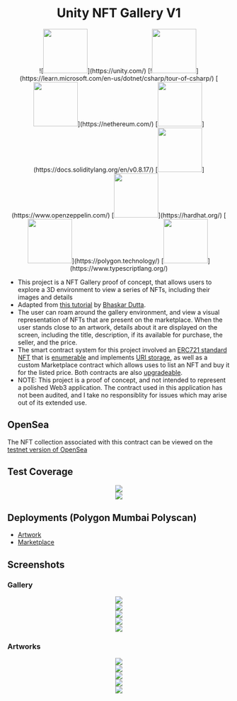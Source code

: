 <div align="center"><h1>Unity NFT Gallery V1</h1></div>

<div align="center">
![<img src="./READMEContent/StackLogos/Unity.png" width="100" height="100">](https://unity.com/)
[!<img src="./READMEContent/StackLogos/CSharp.png" width="100" height="100">](https://learn.microsoft.com/en-us/dotnet/csharp/tour-of-csharp/)
[<img src="./READMEContent/StackLogos/Nethereum.png" width="100" height="100">](https://nethereum.com/)
[<img src="./READMEContent/StackLogos/Solidity.png" width="100" height="100">](https://docs.soliditylang.org/en/v0.8.17/)
[<img src="./READMEContent/StackLogos/OpenZeppelin.png" width="100" height="100">](https://www.openzeppelin.com/)
[<img src="./READMEContent/StackLogos/Hardhat.png" width="100" height="100">](https://hardhat.org/)
[<img src="./READMEContent/StackLogos/Polygon.png" width="100" height="100">](https://polygon.technology/)
[<img src="./READMEContent/StackLogos/Typescript.png" width="100" height="100">](https://www.typescriptlang.org/)
</div>

- This project is a NFT Gallery proof of concept, that allows users to explore a 3D environment to view a series of NFTs, including their images and details
- Adapted from [this tutorial](https://learn.figment.io/tutorials/building-a-3d-art-gallery-using-unity3d-and-nethereum) by [Bhaskar Dutta](https://github.com/BhaskarDutta2209).
- The user can roam around the gallery environment, and view a visual representation of NFTs that are present on the marketplace. When the user stands close to an artwork, details about it are displayed on the screen, including the title, description, if its available for purchase, the seller, and the price.
- The smart contract system for this project involved an [ERC721 standard NFT](https://ethereum.org/en/developers/docs/standards/tokens/erc-721/) that is [enumerable](https://docs.openzeppelin.com/contracts/3.x/api/token/erc721#IERC721Enumerable) and implements [URI storage](https://docs.openzeppelin.com/contracts/4.x/api/token/erc721#ERC721URIStorage), as well as a custom Marketplace contract which allows uses to list an NFT and buy it for the listed price. Both contracts are also [upgradeable](https://docs.openzeppelin.com/contracts/4.x/upgradeable). 
- NOTE: This project is a proof of concept, and not intended to represent a polished Web3 application. The contract used in this application has not been audited, and I take no responsiblity for issues which may arise out of its extended use.

## OpenSea
The NFT collection associated with this contract can be viewed on the [testnet version of OpenSea](https://testnets.opensea.io/collection/unity-nft-gallery-collection)

## Test Coverage
<div align="center"><img src="./READMEContent/TestCoverage/AllTests.PNG" /></div>
<div align="center"><img src="./READMEContent/TestCoverage/Coverage.PNG" /></div>

## Deployments (Polygon Mumbai Polyscan)
- [Artwork](https://mumbai.polygonscan.com/address/0x71327218f2753D67680D3735C9C3D9379E8d1109#code)
- [Marketplace](https://mumbai.polygonscan.com/address/0xAe6c254ab47F360dD9Aeb6cf59de98065Dfb492E#code)

## Screenshots

### Gallery
<div align="center"><img src="./READMEContent/Gallery/IntroRoom.PNG" /></div>
<div align="center"><img src="./READMEContent/Gallery/Shot1.PNG" /></div>
<div align="center"><img src="./READMEContent/Gallery/Shot2.PNG" /></div>
<div align="center"><img src="./READMEContent/Gallery/Shot3.PNG" /></div>
<div align="center"><img src="./READMEContent/Gallery/Shot4.PNG" /></div>

### Artworks
<div align="center"><img src="./READMEContent/Gallery/Artwork1.PNG" /></div>
<div align="center"><img src="./READMEContent/Gallery/Artwork2.PNG" /></div>
<div align="center"><img src="./READMEContent/Gallery/Artwork3.PNG" /></div>
<div align="center"><img src="./READMEContent/Gallery/Artwork4.PNG" /></div>
<div align="center"><img src="./READMEContent/Gallery/Artwork5.PNG" /></div>
